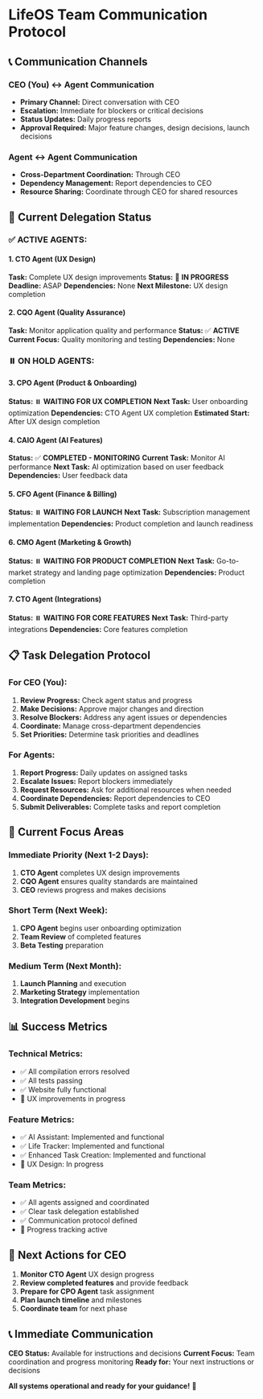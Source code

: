 # LifeOS Team Communication Protocol

## 📞 **Communication Channels**

### **CEO (You) ↔ Agent Communication**
- **Primary Channel:** Direct conversation with CEO
- **Escalation:** Immediate for blockers or critical decisions
- **Status Updates:** Daily progress reports
- **Approval Required:** Major feature changes, design decisions, launch decisions

### **Agent ↔ Agent Communication**
- **Cross-Department Coordination:** Through CEO
- **Dependency Management:** Report dependencies to CEO
- **Resource Sharing:** Coordinate through CEO for shared resources

## 🎯 **Current Delegation Status**

### **✅ ACTIVE AGENTS:**

#### **1. CTO Agent (UX Design)**
**Task:** Complete UX design improvements
**Status:** 🔄 **IN PROGRESS**
**Deadline:** ASAP
**Dependencies:** None
**Next Milestone:** UX design completion

#### **2. CQO Agent (Quality Assurance)**
**Task:** Monitor application quality and performance
**Status:** ✅ **ACTIVE**
**Current Focus:** Quality monitoring and testing
**Dependencies:** None

### **⏸️ ON HOLD AGENTS:**

#### **3. CPO Agent (Product & Onboarding)**
**Status:** ⏸️ **WAITING FOR UX COMPLETION**
**Next Task:** User onboarding optimization
**Dependencies:** CTO Agent UX completion
**Estimated Start:** After UX design completion

#### **4. CAIO Agent (AI Features)**
**Status:** ✅ **COMPLETED - MONITORING**
**Current Task:** Monitor AI performance
**Next Task:** AI optimization based on user feedback
**Dependencies:** User feedback data

#### **5. CFO Agent (Finance & Billing)**
**Status:** ⏸️ **WAITING FOR LAUNCH**
**Next Task:** Subscription management implementation
**Dependencies:** Product completion and launch readiness

#### **6. CMO Agent (Marketing & Growth)**
**Status:** ⏸️ **WAITING FOR PRODUCT COMPLETION**
**Next Task:** Go-to-market strategy and landing page optimization
**Dependencies:** Product completion

#### **7. CTO Agent (Integrations)**
**Status:** ⏸️ **WAITING FOR CORE FEATURES**
**Next Task:** Third-party integrations
**Dependencies:** Core features completion

## 📋 **Task Delegation Protocol**

### **For CEO (You):**
1. **Review Progress:** Check agent status and progress
2. **Make Decisions:** Approve major changes and direction
3. **Resolve Blockers:** Address any agent issues or dependencies
4. **Coordinate:** Manage cross-department dependencies
5. **Set Priorities:** Determine task priorities and deadlines

### **For Agents:**
1. **Report Progress:** Daily updates on assigned tasks
2. **Escalate Issues:** Report blockers immediately
3. **Request Resources:** Ask for additional resources when needed
4. **Coordinate Dependencies:** Report dependencies to CEO
5. **Submit Deliverables:** Complete tasks and report completion

## 🚀 **Current Focus Areas**

### **Immediate Priority (Next 1-2 Days):**
1. **CTO Agent** completes UX design improvements
2. **CQO Agent** ensures quality standards are maintained
3. **CEO** reviews progress and makes decisions

### **Short Term (Next Week):**
1. **CPO Agent** begins user onboarding optimization
2. **Team Review** of completed features
3. **Beta Testing** preparation

### **Medium Term (Next Month):**
1. **Launch Planning** and execution
2. **Marketing Strategy** implementation
3. **Integration Development** begins

## 📊 **Success Metrics**

### **Technical Metrics:**
- ✅ All compilation errors resolved
- ✅ All tests passing
- ✅ Website fully functional
- 🔄 UX improvements in progress

### **Feature Metrics:**
- ✅ AI Assistant: Implemented and functional
- ✅ Life Tracker: Implemented and functional
- ✅ Enhanced Task Creation: Implemented and functional
- 🔄 UX Design: In progress

### **Team Metrics:**
- ✅ All agents assigned and coordinated
- ✅ Clear task delegation established
- ✅ Communication protocol defined
- 🔄 Progress tracking active

## 🎯 **Next Actions for CEO**

1. **Monitor CTO Agent** UX design progress
2. **Review completed features** and provide feedback
3. **Prepare for CPO Agent** task assignment
4. **Plan launch timeline** and milestones
5. **Coordinate team** for next phase

## 📞 **Immediate Communication**

**CEO Status:** Available for instructions and decisions
**Current Focus:** Team coordination and progress monitoring
**Ready for:** Your next instructions or decisions

**All systems operational and ready for your guidance!** 🚀
